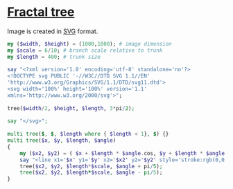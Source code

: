 [1]: https://rosettacode.org/wiki/Fractal_tree

# [Fractal tree][1]

Image is created in [SVG](http://en.wikipedia.org/wiki/SVG) format.

```raku
my ($width, $height) = (1000,1000); # image dimension
my $scale = 6/10; # branch scale relative to trunk
my $length = 400; # trunk size
 
say "<?xml version='1.0' encoding='utf-8' standalone='no'?>
<!DOCTYPE svg PUBLIC '-//W3C//DTD SVG 1.1//EN' 
'http://www.w3.org/Graphics/SVG/1.1/DTD/svg11.dtd'>
<svg width='100%' height='100%' version='1.1'
xmlns='http://www.w3.org/2000/svg'>";
 
tree($width/2, $height, $length, 3*pi/2);
 
say "</svg>";
 
multi tree($, $, $length where { $length < 1}, $) {}
multi tree($x, $y, $length, $angle)
{
	my ($x2, $y2) = ( $x + $length * $angle.cos, $y + $length * $angle.sin);
	say "<line x1='$x' y1='$y' x2='$x2' y2='$y2' style='stroke:rgb(0,0,0);stroke-width:1'/>";
	tree($x2, $y2, $length*$scale, $angle + pi/5);
	tree($x2, $y2, $length*$scale, $angle - pi/5);
}
```